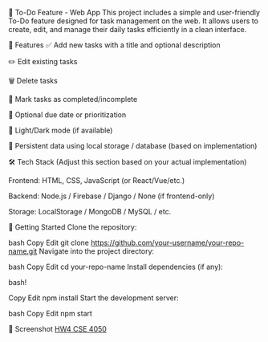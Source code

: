 📝 To-Do Feature - Web App
This project includes a simple and user-friendly To-Do feature designed for task management on the web. It allows users to create, edit, and manage their daily tasks efficiently in a clean interface.

🔧 Features
✅ Add new tasks with a title and optional description

✏️ Edit existing tasks

🗑️ Delete tasks

📌 Mark tasks as completed/incomplete

📆 Optional due date or prioritization

🌙 Light/Dark mode (if available)

🔄 Persistent data using local storage / database (based on implementation)

🛠️ Tech Stack
(Adjust this section based on your actual implementation)

Frontend: HTML, CSS, JavaScript (or React/Vue/etc.)

Backend: Node.js / Firebase / Django / None (if frontend-only)

Storage: LocalStorage / MongoDB / MySQL / etc.

🚀 Getting Started
Clone the repository:

bash
Copy
Edit
git clone https://github.com/your-username/your-repo-name.git
Navigate into the project directory:

bash
Copy
Edit
cd your-repo-name
Install dependencies (if any):

bash!

Copy
Edit
npm install
Start the development server:

bash
Copy
Edit
npm start

📸 Screenshot
[HW4 CSE 4050](https://github.com/user-attachments/assets/b17c7ab6-8a19-4317-a446-1eaa0bf2a956)
